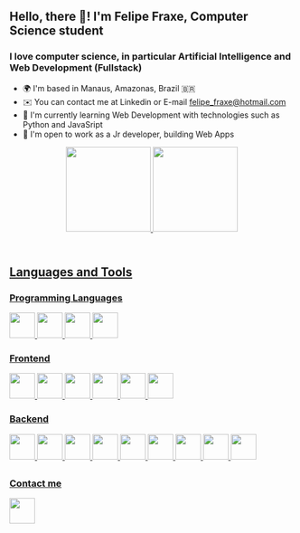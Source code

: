 ## Hello, there 👋! I'm Felipe Fraxe, Computer Science student

### I love computer science, in particular Artificial Intelligence and Web Development (Fullstack)

* 🌍  I'm based in Manaus, Amazonas, Brazil 🇧🇷
* ✉️  You can contact me at Linkedin or E-mail [felipe_fraxe@hotmail.com](mailto:felipe_fraxe@hotmail.com)
* 🧠  I'm currently learning Web Development with technologies such as Python and JavaSript
* 🤝  I'm open to work as a Jr developer, building Web Apps

<header>
  <a href="https://github.com/felipefraxe">
  <img height="150em" src="https://github-readme-stats.vercel.app/api?username=felipefraxe&show_icons=true&theme=light&include_all_commits=true&count_private=true"/>
  <img height="150em" src="https://github-readme-stats.vercel.app/api/top-langs/?username=felipefraxe&layout=compact&langs_count=7&theme=light"/>
</header>

## Languages and Tools

### Programming Languages
<section>
  <img width="45px" src="https://cdn.jsdelivr.net/gh/devicons/devicon/icons/c/c-original.svg" />
  <img width="45px" src="https://cdn.jsdelivr.net/gh/devicons/devicon/icons/python/python-original.svg" />
  <img width="45px" src="https://cdn.jsdelivr.net/gh/devicons/devicon/icons/javascript/javascript-plain.svg" />
  <img width="45px" src="https://cdn.jsdelivr.net/gh/devicons/devicon/icons/typescript/typescript-original.svg" />
</section>

### Frontend
<section>
  <img width="45px" src="https://cdn.jsdelivr.net/gh/devicons/devicon/icons/html5/html5-original.svg" />
  <img width="45px" src="https://cdn.jsdelivr.net/gh/devicons/devicon/icons/css3/css3-original.svg" />
  <img width="45px" src="https://raw.githubusercontent.com/styled-components/brand/master/styled-components.png" />
  <img width="45px" src="https://cdn.jsdelivr.net/gh/devicons/devicon/icons/bootstrap/bootstrap-original-wordmark.svg" />
  <img width="45px" src="https://cdn.jsdelivr.net/gh/devicons/devicon/icons/react/react-original.svg" />
  <img width="45px" src="https://cdn.jsdelivr.net/gh/devicons/devicon/icons/redux/redux-original.svg" />
</section>
  
### Backend
<section>
  <img width="45px" src="https://cdn.jsdelivr.net/gh/devicons/devicon/icons/linux/linux-original.svg" />
  <img width="45px" src="https://cdn.jsdelivr.net/gh/devicons/devicon/icons/nodejs/nodejs-original.svg" />
  <img width="45px" src="https://cdn.jsdelivr.net/gh/devicons/devicon/icons/express/express-original.svg" />
  <img width="45px" src="https://cdn.jsdelivr.net/gh/devicons/devicon/icons/flask/flask-original.svg" />
  <img width="45px" src="https://cdn.jsdelivr.net/gh/devicons/devicon/icons/django/django-plain-wordmark.svg" />
  <img width="45px" src="https://cdn.jsdelivr.net/gh/devicons/devicon/icons/postgresql/postgresql-original-wordmark.svg" />
  <img width="45px" src="https://cdn.jsdelivr.net/gh/devicons/devicon/icons/mysql/mysql-original-wordmark.svg" />
  <img width="45px" src="https://cdn.jsdelivr.net/gh/devicons/devicon/icons/docker/docker-original.svg" />
  <img width="45px" src="https://cdn.jsdelivr.net/gh/devicons/devicon/icons/mongodb/mongodb-original.svg" />
</section>

##
  
### Contact me
<section>
  <a href="https://www.linkedin.com/in/felipefraxe" target="_blank">
    <img width="45px" src="https://cdn.jsdelivr.net/gh/devicons/devicon/icons/linkedin/linkedin-original.svg" />    
  </a> 
</section>
